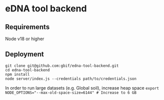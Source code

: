 # eDNA tool backend

## Requirements
Node v18 or higher

## Deployment

````
git clone git@github.com:gbif/edna-tool-backend.git
cd edna-tool-backend
npm install
node server/index.js --credentials path/to/credentials.json
````

In order to run large datasets (e.g. Global soil), increase heap space
`export NODE_OPTIONS="--max-old-space-size=6144" # Increase to 6 GB`


